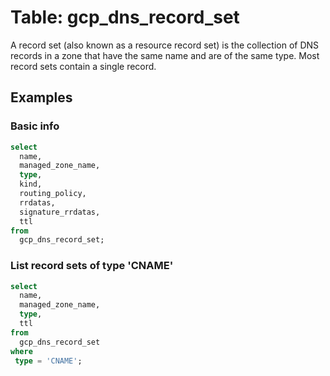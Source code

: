 # Table: gcp_dns_record_set

A record set (also known as a resource record set) is the collection of DNS records in a zone that have the same name and are of the same type. Most record sets contain a single record.

## Examples

### Basic info

```sql
select
  name, 
  managed_zone_name, 
  type, 
  kind, 
  routing_policy,
  rrdatas,
  signature_rrdatas,
  ttl
from
  gcp_dns_record_set;
```

### List record sets of type 'CNAME'

```sql
select
  name, 
  managed_zone_name, 
  type, 
  ttl
from
  gcp_dns_record_set
where 
 type = 'CNAME';
```
